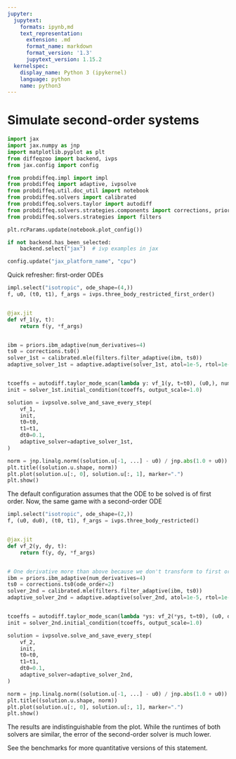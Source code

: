 ```yaml
---
jupyter:
  jupytext:
    formats: ipynb,md
    text_representation:
      extension: .md
      format_name: markdown
      format_version: '1.3'
      jupytext_version: 1.15.2
  kernelspec:
    display_name: Python 3 (ipykernel)
    language: python
    name: python3
---
```


# Simulate second-order systems

```python
import jax
import jax.numpy as jnp
import matplotlib.pyplot as plt
from diffeqzoo import backend, ivps
from jax.config import config

from probdiffeq.impl import impl
from probdiffeq import adaptive, ivpsolve
from probdiffeq.util.doc_util import notebook
from probdiffeq.solvers import calibrated
from probdiffeq.solvers.taylor import autodiff
from probdiffeq.solvers.strategies.components import corrections, priors
from probdiffeq.solvers.strategies import filters
```

```python
plt.rcParams.update(notebook.plot_config())

if not backend.has_been_selected:
    backend.select("jax")  # ivp examples in jax

config.update("jax_platform_name", "cpu")
```

Quick refresher: first-order ODEs

```python
impl.select("isotropic", ode_shape=(4,))
f, u0, (t0, t1), f_args = ivps.three_body_restricted_first_order()


@jax.jit
def vf_1(y, t):
    return f(y, *f_args)


ibm = priors.ibm_adaptive(num_derivatives=4)
ts0 = corrections.ts0()
solver_1st = calibrated.mle(filters.filter_adaptive(ibm, ts0))
adaptive_solver_1st = adaptive.adaptive(solver_1st, atol=1e-5, rtol=1e-5)


tcoeffs = autodiff.taylor_mode_scan(lambda y: vf_1(y, t=t0), (u0,), num=4)
init = solver_1st.initial_condition(tcoeffs, output_scale=1.0)
```

```python
solution = ivpsolve.solve_and_save_every_step(
    vf_1,
    init,
    t0=t0,
    t1=t1,
    dt0=0.1,
    adaptive_solver=adaptive_solver_1st,
)
```

```python
norm = jnp.linalg.norm((solution.u[-1, ...] - u0) / jnp.abs(1.0 + u0))
plt.title((solution.u.shape, norm))
plt.plot(solution.u[:, 0], solution.u[:, 1], marker=".")
plt.show()
```

The default configuration assumes that the ODE to be solved is of first order.
Now, the same game with a second-order ODE

```python
impl.select("isotropic", ode_shape=(2,))
f, (u0, du0), (t0, t1), f_args = ivps.three_body_restricted()


@jax.jit
def vf_2(y, dy, t):
    return f(y, dy, *f_args)


# One derivative more than above because we don't transform to first order
ibm = priors.ibm_adaptive(num_derivatives=4)
ts0 = corrections.ts0(ode_order=2)
solver_2nd = calibrated.mle(filters.filter_adaptive(ibm, ts0))
adaptive_solver_2nd = adaptive.adaptive(solver_2nd, atol=1e-5, rtol=1e-5)


tcoeffs = autodiff.taylor_mode_scan(lambda *ys: vf_2(*ys, t=t0), (u0, du0), num=3)
init = solver_2nd.initial_condition(tcoeffs, output_scale=1.0)
```

```python
solution = ivpsolve.solve_and_save_every_step(
    vf_2,
    init,
    t0=t0,
    t1=t1,
    dt0=0.1,
    adaptive_solver=adaptive_solver_2nd,
)
```

```python
norm = jnp.linalg.norm((solution.u[-1, ...] - u0) / jnp.abs(1.0 + u0))
plt.title((solution.u.shape, norm))
plt.plot(solution.u[:, 0], solution.u[:, 1], marker=".")
plt.show()
```

The results are indistinguishable from the plot. While the runtimes of both solvers are similar, the error of the second-order solver is much lower. 

See the benchmarks for more quantitative versions of this statement.
